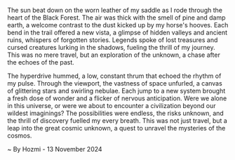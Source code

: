 
The sun beat down on the worn leather of my saddle as I rode through the heart of the Black Forest. The air was thick with the smell of pine and damp earth, a welcome contrast to the dust kicked up by my horse's hooves. Each bend in the trail offered a new vista, a glimpse of hidden valleys and ancient ruins, whispers of forgotten stories. Legends spoke of lost treasures and cursed creatures lurking in the shadows, fueling the thrill of my journey. This was no mere travel, but an exploration of the unknown, a chase after the echoes of the past.

The hyperdrive hummed, a low, constant thrum that echoed the rhythm of my pulse. Through the viewport, the vastness of space unfurled, a canvas of glittering stars and swirling nebulae. Each jump to a new system brought a fresh dose of wonder and a flicker of nervous anticipation. Were we alone in this universe, or were we about to encounter a civilization beyond our wildest imaginings? The possibilities were endless, the risks unknown, and the thrill of discovery fuelled my every breath. This was not just travel, but a leap into the great cosmic unknown, a quest to unravel the mysteries of the cosmos. 

~ By Hozmi - 13 November 2024
